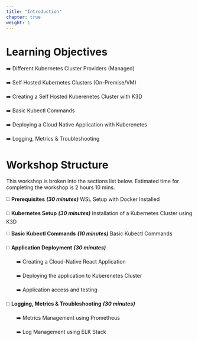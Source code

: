 ```yaml
---
title: "Introduction"
chapter: true
weight: 1
---
```


# Learning Objectives

:arrow_right: Different Kubernetes Cluster Providers (Managed)

:arrow_right: Self Hosted Kubernetes Clusters (On-Premise/VM)

:arrow_right: Creating a Self Hosted Kuberenetes Cluster with K3D

:arrow_right: Basic Kubectl Commands

:arrow_right: Deploying a Cloud Native Application with Kuberenetes

:arrow_right: Logging, Metrics & Troubleshooting

# Workshop Structure

This workshop is broken into the sections list below. Estimated time for completing the workshop is 2 hours 10 mins.​

:white_medium_square: **Prerequisites** ***(30 minutes)*** WSL Setup with Docker Installed​

:white_medium_square: **Kubernetes Setup** ***(30 minutes)*** Installation of a Kubernetes Cluster using K3D

:white_medium_square: **Basic Kubectl Commands** ***(10 minutes)*** Basic Kubectl Commands

:white_medium_square: **Application Deployment** ***(30 minutes)***

&nbsp;&nbsp;&nbsp;&nbsp;&nbsp;&nbsp; :arrow_right: Creating a Cloud-Native React Application 

&nbsp;&nbsp;&nbsp;&nbsp;&nbsp;&nbsp; :arrow_right: Deploying the application to Kuberenetes Cluster

&nbsp;&nbsp;&nbsp;&nbsp;&nbsp;&nbsp; :arrow_right: Application access and testing

:white_medium_square: **Logging, Metrics & Troubleshooting** ***(30 minutes)***

&nbsp;&nbsp;&nbsp;&nbsp;&nbsp;&nbsp; :arrow_right: Metrics Management using Prometheus 

&nbsp;&nbsp;&nbsp;&nbsp;&nbsp;&nbsp; :arrow_right: Log Management using ELK Stack
